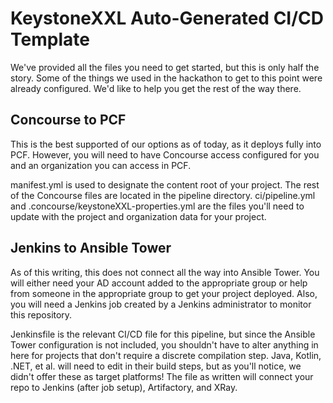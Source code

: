 # KeystoneXXL Auto-Generated CI/CD Template

We've provided all the files you need to get started, but this is only half the story. Some of the things we used in the
hackathon to get to this point were already configured. We'd like to help you get the rest of the way there.

## Concourse to PCF

This is the best supported of our options as of today, as it deploys fully into PCF. However, you will need to have
Concourse access configured for you and an organization you can access in PCF.

manifest.yml is used to designate the content root of your project. The rest of the Concourse files are located in the
pipeline directory. ci/pipeline.yml and .concourse/keystoneXXL-properties.yml are the files you'll need to update with
the project and organization data for your project.

## Jenkins to Ansible Tower

As of this writing, this does not connect all the way into Ansible Tower. You will either need your AD account added to
the appropriate group or help from someone in the appropriate group to get your project deployed. Also, you will need a
Jenkins job created by a Jenkins administrator to monitor this repository.

Jenkinsfile is the relevant CI/CD file for this pipeline, but since the Ansible Tower configuration is not included,
you shouldn't have to alter anything in here for projects that don't require a discrete compilation step. Java, Kotlin,
.NET, et al. will need to edit in their build steps, but as you'll notice, we didn't offer these as target platforms!
The file as written will connect your repo to Jenkins (after job setup), Artifactory, and XRay.